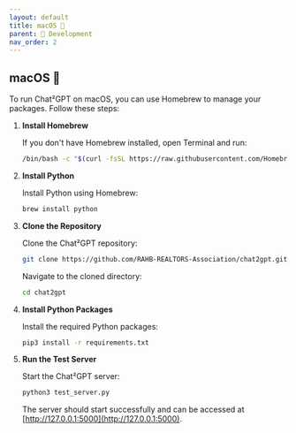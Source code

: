 ```yaml
---
layout: default
title: macOS 🍎
parent: 👷 Development
nav_order: 2
---
```


## macOS 🍎

To run Chat²GPT on macOS, you can use Homebrew to manage your packages. Follow these steps:

1. **Install Homebrew**

   If you don't have Homebrew installed, open Terminal and run:

   ```bash
   /bin/bash -c "$(curl -fsSL https://raw.githubusercontent.com/Homebrew/install/HEAD/install.sh)"
   ```

2. **Install Python**

   Install Python using Homebrew:

   ```bash
   brew install python
   ```

3. **Clone the Repository**

   Clone the Chat²GPT repository:

   ```bash
   git clone https://github.com/RAHB-REALTORS-Association/chat2gpt.git
   ```

   Navigate to the cloned directory:

   ```bash
   cd chat2gpt
   ```

4. **Install Python Packages**

   Install the required Python packages:

   ```bash
   pip3 install -r requirements.txt
   ```

5. **Run the Test Server**

   Start the Chat²GPT server:

   ```bash
   python3 test_server.py
   ```

   The server should start successfully and can be accessed at [http://127.0.0.1:5000](http://127.0.0.1:5000).
